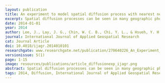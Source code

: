 ```yaml
---
layout: publication
title: An experiment to model spatial diffusion process with nearest neighbor analysis and regression estimation
excerpt: Spatial diffusion processes can be seen in many geographic phenomena that spread or migrate across space and over time. Studies of these processes were mostly done with verbal description until Hägerstrand (1966) started to approach it with quantitative models. A variety of attempts were made to continue this effort, but only with various degrees of success. Recognizing the critical role that distances between geographic objects or events play in a spatial diffusion process, we experimented with a new approach that uses these distances to detect and distinguish different types of spatial diffusion processes.
date: 2014-01-01
year: 2014
author: Lee, J., Lay, J. G., Chin, W. C. B., Chi, Y. L., & Hsueh, Y. H.
journal: International Journal of Applied Geospatial Research
cat: Journal Article
doi: 10.4018/ijagr.2014010101
researchgate: www.researchgate.net/publication/270640226_An_Experiment_to_Model_Spatial_Diffusion_Process_with_Nearest_Neighbor_Analysis_and_Regression_Estimation
versionissue: 5(1)
page: 1-15
image: resources/publications/article_diffusionexp_ijagr.png
abstract: Spatial diffusion processes can be seen in many geographic phenomena that spread or migrate across space and over time. Studies of these processes were mostly done with verbal description until Hägerstrand (1966) started to approach it with quantitative models. A variety of attempts were made to continue this effort, but only with various degrees of success. Recognizing the critical role that distances between geographic objects or events play in a spatial diffusion process, we experimented with a new approach that uses these distances to detect and distinguish different types of spatial diffusion processes. Our approach is a two-step process that first calculates nearest neighbor ratios in a point process at each time step and then applies regression curve estimation to observe how these ratios change over time. We first report the results from applying this method to three spatio-temporal data sets which show the feasibility of our approach. We then report results of randomly simulated spatial diffusion processes to see if our approach is effective for the purpose of distinguishing different types of spatial diffusion processes. With only extreme cases as exceptions, our experiment found that using estimated regression curves of nearest neighbor ratios over time is usable in classifying spatial diffusion processes to either contagious/expansion or hierarchical/relocation diffusion processes.
tags: 2014, Diffusion, International Journal of Applied Geospatial Research, Spatial, Network, Journal, Genetic Algorithm
---
```

